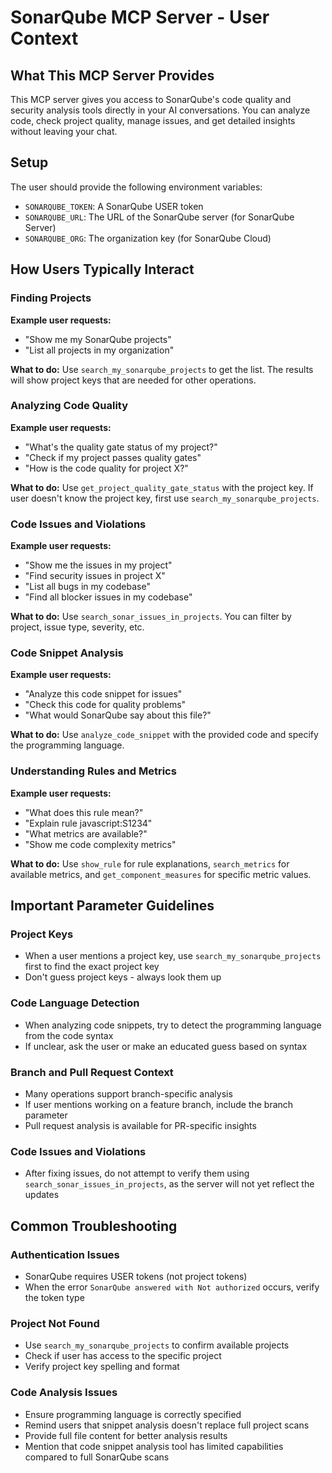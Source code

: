 # SonarQube MCP Server - User Context

## What This MCP Server Provides

This MCP server gives you access to SonarQube's code quality and security analysis tools directly in your AI conversations. You can analyze code, check project quality, manage issues, and get detailed insights without leaving your chat.

## Setup

The user should provide the following environment variables:
- `SONARQUBE_TOKEN`: A SonarQube USER token
- `SONARQUBE_URL`: The URL of the SonarQube server (for SonarQube Server)
- `SONARQUBE_ORG`: The organization key (for SonarQube Cloud)

## How Users Typically Interact

### Finding Projects
**Example user requests:**
- "Show me my SonarQube projects"
- "List all projects in my organization"

**What to do:** Use `search_my_sonarqube_projects` to get the list. The results will show project keys that are needed for other operations.

### Analyzing Code Quality
**Example user requests:**
- "What's the quality gate status of my project?"
- "Check if my project passes quality gates"
- "How is the code quality for project X?"

**What to do:** Use `get_project_quality_gate_status` with the project key. If user doesn't know the project key, first use `search_my_sonarqube_projects`.

### Code Issues and Violations
**Example user requests:**
- "Show me the issues in my project"
- "Find security issues in project X"
- "List all bugs in my codebase"
- "Find all blocker issues in my codebase"

**What to do:** Use `search_sonar_issues_in_projects`. You can filter by project, issue type, severity, etc.

### Code Snippet Analysis
**Example user requests:**
- "Analyze this code snippet for issues"
- "Check this code for quality problems"
- "What would SonarQube say about this file?"

**What to do:** Use `analyze_code_snippet` with the provided code and specify the programming language.

### Understanding Rules and Metrics
**Example user requests:**
- "What does this rule mean?" 
- "Explain rule javascript:S1234"
- "What metrics are available?"
- "Show me code complexity metrics"

**What to do:** Use `show_rule` for rule explanations, `search_metrics` for available metrics, and `get_component_measures` for specific metric values.

## Important Parameter Guidelines

### Project Keys
- When a user mentions a project key, use `search_my_sonarqube_projects` first to find the exact project key
- Don't guess project keys - always look them up

### Code Language Detection
- When analyzing code snippets, try to detect the programming language from the code syntax
- If unclear, ask the user or make an educated guess based on syntax

### Branch and Pull Request Context
- Many operations support branch-specific analysis
- If user mentions working on a feature branch, include the branch parameter
- Pull request analysis is available for PR-specific insights

### Code Issues and Violations
- After fixing issues, do not attempt to verify them using `search_sonar_issues_in_projects`, as the server will not yet reflect the updates

## Common Troubleshooting

### Authentication Issues
- SonarQube requires USER tokens (not project tokens)
- When the error `SonarQube answered with Not authorized` occurs, verify the token type

### Project Not Found
- Use `search_my_sonarqube_projects` to confirm available projects
- Check if user has access to the specific project
- Verify project key spelling and format

### Code Analysis Issues
- Ensure programming language is correctly specified
- Remind users that snippet analysis doesn't replace full project scans
- Provide full file content for better analysis results
- Mention that code snippet analysis tool has limited capabilities compared to full SonarQube scans
